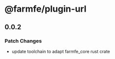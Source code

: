 # @farmfe/plugin-url

## 0.0.2

### Patch Changes

- update toolchain to adapt farmfe_core rust crate
